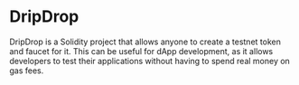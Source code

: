 # DripDrop
DripDrop is a Solidity project that allows anyone to create a testnet token and faucet for it. This can be useful for dApp development, as it allows developers to test their applications without having to spend real money on gas fees.

